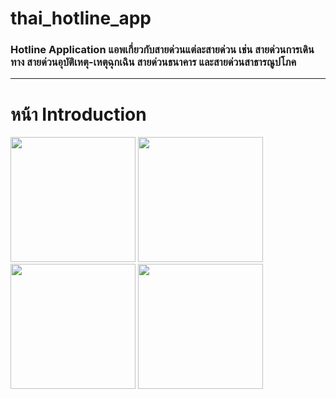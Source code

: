 # thai_hotline_app

### Hotline Application แอพเกี่ยวกับสายด่วนแต่ละสายด่วน เช่น สายด่วนการเดินทาง สายด่วนอุบัติเหตุ-เหตุฉุกเฉิน สายด่วนธนาคาร และสายด่วนสาธารณูปโภค
<hr>

# หน้า Introduction
<img src="https://github.com/user-attachments/assets/408151d6-3450-4744-8527-e4ab16046cd8" width = "200px">
<img src="https://github.com/user-attachments/assets/1e2847fb-3e2c-4109-94a2-3d03519e30cc" width = "200px">
<img src="https://github.com/user-attachments/assets/2811e79d-6767-43f5-859b-a23be4ec7cfb" width = "200px">
<img src="https://github.com/user-attachments/assets/9becd574-9ff8-477e-8012-93bb4b1120fe" width = "200px">
